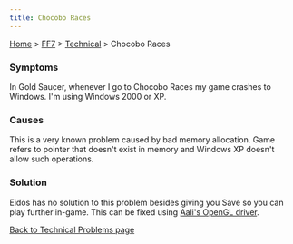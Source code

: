 ```yaml
---
title: Chocobo Races
---
```


[Home](Main%20Page.md) > [FF7](FF7.md) > [Technical](FF7/Technical.md) > Chocobo Races

### Symptoms

In Gold Saucer, whenever I go to Chocobo Races my game crashes to
Windows. I'm using Windows 2000 or XP.

### Causes

This is a very known problem caused by bad memory allocation. Game
refers to pointer that doesn't exist in memory and Windows XP doesn't
allow such operations.

### Solution

Eidos has no solution to this problem besides giving you Save so you can
play further in-game. This can be fixed using [Aali's OpenGL driver][].

[Back to Technical Problems page][]

  [Aali's OpenGL driver]: http://forums.qhimm.com/index.php?topic=8306.0
  [Back to Technical Problems page]: ../Technical.md "wikilink"
